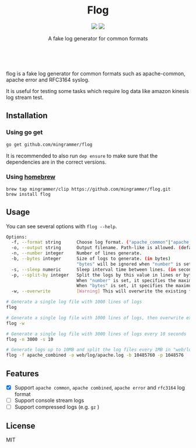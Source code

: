 <br><br>

<h1 align="center">Flog</h1>

<p align="center">
  <a href="/LICENSE"><img src="https://img.shields.io/badge/license-MIT-blue.svg"/></a>
  <a href="https://goreportcard.com/report/github.com/mingrammer/flog"><img src="https://goreportcard.com/badge/github.com/mingrammer/flog"/></a>
</p>

<p align="center">
A fake log generator for common formats
</p>

<br><br><br>

flog is a fake log generator for common formats such as apache-common, apache error and RFC3164 syslog.

It is useful for testing some tasks which require log data like amazon kinesis log stream test.

## Installation

### Using go get

```bash
go get github.com/mingrammer/flog
```

It is recommended to also run `dep ensure` to make sure that the dependencies are in the correct versions.

### Using [homebrew](https://brew.sh)

```
brew tap mingrammer/clip https://github.com/mingrammer/flog.git
brew install flog
```

## Usage

You can see several options with `flog --help`.

```bash
Options:
  -f, --format string      Choose log format. ("apache_common"|"apache_combined"|"apache_error"|"rfc3164") (default "apache_common")
  -o, --output string      Output filename. Path-like is allowed. (default "generated.log")
  -n, --number integer     Number of lines generate.
  -b, --bytes integer      Size of logs to generate. (in bytes)
                           "bytes" will be ignored when "number" is set.
  -s, --sleep numeric      Sleep interval time between lines. (in seconds)
  -p, --split-by integer   Split the logs by this value in lines or bytes.
                           When "number" is set, it specifies the maximum number of lines for a log file.
                           When "bytes" is set, it specifies the maximum size of a log file.
  -w, --overwrite          [Warning] This will overwrite the existing file with new created logs.
```

```bash
# Generate a single log file with 1000 lines of logs
flog

# Generate a single log file with 1000 lines of logs, then overwrite existing log file
flog -w

# Generate a single log file with 3000 lines of logs every 10 seconds
flog -n 3000 -s 10

# Generate logs up to 10MB and split the log files every 1MB in "web/log/apache.log" path with apache combined format
flog -f apache_combined -o web/log/apache.log -b 10485760 -p 1048576
```

## Features

* [x] Support `apache common`, `apache combined`, `apache error` and `rfc3164` log format
* [ ] Support console stream logs
* [ ] Support compressed logs (e.g. `gz` )

## License

MIT